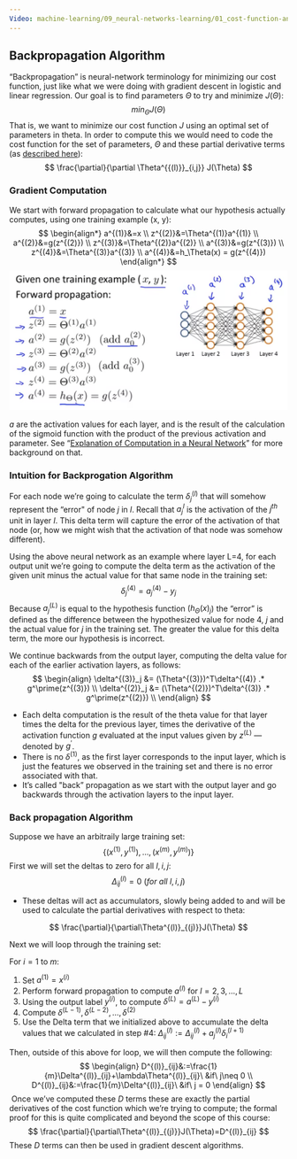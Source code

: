 ```yaml
---
Video: machine-learning/09_neural-networks-learning/01_cost-function-and-backpropagation/03_backpropagation-algorithm.mp4
---
```


## Backpropagation Algorithm

“Backpropagation” is neural-network terminology for minimizing our cost function, just like what we were doing with gradient descent in logistic and linear regression. Our goal is to find parameters $\Theta$ to try and minimize $J(\Theta)$:
$$
min_\Theta J(\Theta)
$$
That is, we want to minimize our cost function $J$ using an optimal set of parameters in theta. In order to compute this we would need to code the cost function for the set of parameters, $\Theta$ and these partial derivative terms (as [described here](machine-learning/07-logistic-regression-model/03-gradient-descent.md)):
$$
\frac{\partial}{\partial \Theta^{{(l)}}_{i,j}} J(\Theta)
$$

### Gradient Computation

We start with forward propagation to calculate what our hypothesis actually computes, using one training example (x, y):
$$
\begin{align*} 
a^{(1)}&=x \\
z^{(2)}&=\Theta^{(1)}a^{(1)} \\
a^{(2)}&=g(z^{(2)}) \\
z^{(3)}&=\Theta^{(2)}a^{(2)} \\
a^{(3)}&=g(z^{(3)}) \\
z^{(4)}&=\Theta^{(3)}a^{(3)} \\
a^{(4)}&=h_\Theta(x) = g(z^{(4)}) 
\end{align*}
$$
![image-20210430131216538](02-backpropagation-algorithm.assets/image-20210430131216538.png)

$a$ are the activation values for each layer, and is the result of the calculation of the sigmoid function with the product of the previous activation and parameter. See “[Explanation of Computation in a Neural Network](machine-learning/09-neural-networks-representation/03-neural-networks-model-representation-i.md)” for more background on that.

### Intuition for Backprogation Algorithm

For each node we’re going to calculate the term $\delta^{(l)}_j$ that will somehow represent the “error" of node $j$ in $l$.  Recall that $a^l_j$ is the activation of the $j^{th}$ unit in layer $l$.  This delta term will capture the error of the activation of that node (or, how we might wish that the activation of that node was somehow different).

Using the above neural network as an example where layer L=4, for each output unit we’re going to compute the delta term as the activation of the given unit minus the actual value for that same node in the training set:
$$
\delta^{(4)}_j = a^{(4)}_j - y_j
$$
Because $a^{(L)}_j$ is equal to the hypothesis function $(h_\Theta(x)_j$) the “error” is defined as the difference between the hypothesized value for node 4, $j$ and the actual value for $j$ in the training set. The greater the value for this delta term, the more our hypothesis is incorrect.

We continue backwards from the output layer, computing the delta value for each of the earlier activation layers, as follows:
$$
\begin{align}
\delta^{(3)}_j &= (\Theta^{(3)})^T\delta^{(4)} .* g^\prime(z^{(3)}) \\
\delta^{(2)}_j &= (\Theta^{(2)})^T\delta^{(3)} .* g^\prime(z^{(2)}) \\
\end{align}
$$

* Each delta computation is the result of the theta value for that layer times the delta for the previous layer, times the derivative of the activation function $g$ evaluated at the input values given by $z^{(L)}$ — denoted by $g^\prime$.
* There is no $\delta^{(1)}$, as the first layer corresponds to the input layer, which is just the features we observed in the training set and there is no error associated with that.
* It’s called "back” propagation as we start with the output layer and go backwards through the activation layers to the input layer.

### Back propagation Algorithm

Suppose we have an arbitraily large training set:
$$
\{(x^{(1)}, y^{(1)}), ...,(x^{(m)}, y^{(m)})\}
$$
First we will set the deltas to zero for all $l, i, j$:
$$
\Delta^{(l)}_{ij}=0\ (for\ all\ l, i, j)
$$

* These deltas will act as accumulators, slowly being added to and will be used to calculate the partial derivatives with respect to theta:

$$
\frac{\partial}{\partial\Theta^{(l)}_{(j)}}J(\Theta)
$$

Next we will loop through the training set:

For $i=1$ to $m$:

1. Set $a^{(1)} = x^{(i)}$
2. Perform forward propagation to compute $a^{(l)}$ for $l=2,3,…,L$
3. Using the output label $y^{(i)}$, to compute $\delta^{(L)}=a^{(L)}-y^{(i)}$
4. Compute $\delta^{(L-1)},\delta^{(L-2)},…,\delta^{(2)}$
5. Use the Delta term that we initialized above to accumulate the delta values that we calculated in step #4:  $\Delta^{(l)}_{ij}:=\Delta^{(l)}_{ij}+a^{(l)}_j\delta^{(l+1)}_i$

Then, outside of this above for loop, we will then compute the following:
$$
\begin{align}
D^{(l)}_{ij}&:=\frac{1}{m}\Delta^{(l)}_{ij}+\lambda\Theta^{(l)}_{ij}\ &if\ j\neq 0
\\
D^{(l)}_{ij}&:=\frac{1}{m}\Delta^{(l)}_{ij}\ &if\ j = 0
\end{align}
$$
​    Once we’ve computed these $D$ terms these are exactly the partial derivatives of the cost function which we’re trying to compute; the formal proof for this is quite complicated and beyond the scope of this course:
$$
\frac{\partial}{\partial\Theta^{(l)}_{(j)}}J(\Theta)=D^{(l)}_{ij}
$$
These $D$ terms can then be used in gradient descent algorithms.